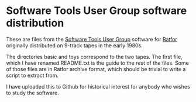 # Software Tools User Group software distribution

These are files from the [Software Tools User Group](https://en.wikipedia.org/wiki/Software_tools_users_group) software for [Ratfor](https://en.wikipedia.org/wiki/Ratfor) originally distributed on 9-track tapes in the early 1980s. 

The directories basic and toys correspond to the two tapes. The first file, which I have renamed README.txt is the guide to the rest of the files. Some of those files are in Ratfor archive format, which should be trivial to write a script to extract from.

I have uploaded this to Github for historical interest for anybody who wishes to study the software.
